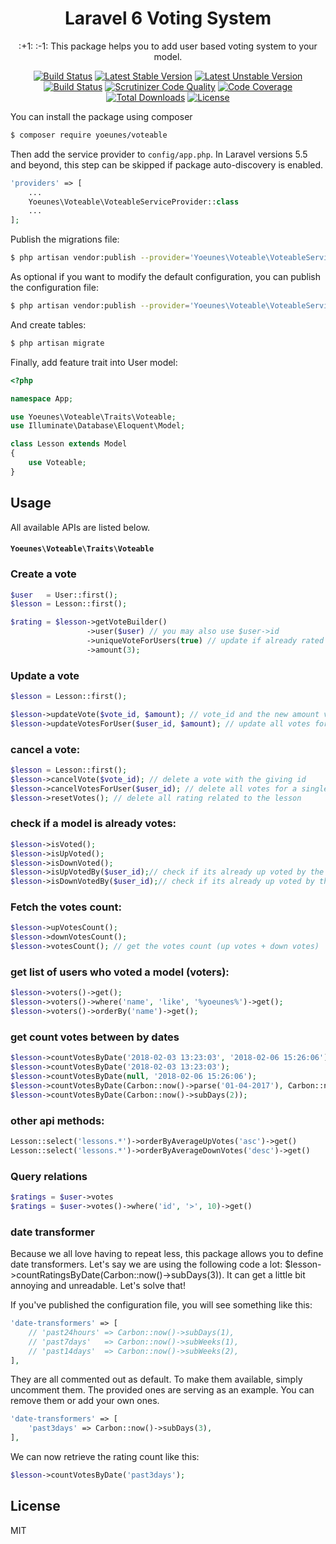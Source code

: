 <h1 align="center">Laravel 6 Voting System</h1>

<p align="center">:+1:  :-1:  This package helps you to add user based voting system to your model.</p>

<p align="center">
    <a href="https://travis-ci.org/yoeunes/voteable"><img src="https://travis-ci.org/yoeunes/voteable.svg?branch=master" alt="Build Status"></a>
    <a href="https://packagist.org/packages/yoeunes/voteable"><img src="https://poser.pugx.org/yoeunes/voteable/v/stable" alt="Latest Stable Version"></a>
    <a href="https://packagist.org/packages/yoeunes/voteable"><img src="https://poser.pugx.org/yoeunes/voteable/v/unstable" alt="Latest Unstable Version"></a>
    <a href="https://scrutinizer-ci.com/g/yoeunes/voteable/build-status/master"><img src="https://scrutinizer-ci.com/g/yoeunes/voteable/badges/build.png?b=master" alt="Build Status"></a>
    <a href="https://scrutinizer-ci.com/g/yoeunes/voteable/?branch=master"><img src="https://scrutinizer-ci.com/g/yoeunes/voteable/badges/quality-score.png?b=master" alt="Scrutinizer Code Quality"></a>
    <a href="https://scrutinizer-ci.com/g/yoeunes/voteable/?branch=master"><img src="https://scrutinizer-ci.com/g/yoeunes/voteable/badges/coverage.png?b=master" alt="Code Coverage"></a>
    <a href="https://packagist.org/packages/yoeunes/voteable"><img src="https://poser.pugx.org/yoeunes/voteable/downloads" alt="Total Downloads"></a>
    <a href="https://packagist.org/packages/yoeunes/voteable"><img src="https://poser.pugx.org/yoeunes/voteable/license" alt="License"></a>
</p>

You can install the package using composer

```sh
$ composer require yoeunes/voteable
```

Then add the service provider to `config/app.php`. In Laravel versions 5.5 and beyond, this step can be skipped if package auto-discovery is enabled.

```php
'providers' => [
    ...
    Yoeunes\Voteable\VoteableServiceProvider::class
    ...
];
```

Publish the migrations file:

```sh
$ php artisan vendor:publish --provider='Yoeunes\Voteable\VoteableServiceProvider' --tag="migrations"
```

As optional if you want to modify the default configuration, you can publish the configuration file:
 
```sh
$ php artisan vendor:publish --provider='Yoeunes\Voteable\VoteableServiceProvider' --tag="config"
```

And create tables:

```php
$ php artisan migrate
```

Finally, add feature trait into User model:

```php
<?php

namespace App;

use Yoeunes\Voteable\Traits\Voteable;
use Illuminate\Database\Eloquent\Model;

class Lesson extends Model
{
    use Voteable;
}
```

## Usage


All available APIs are listed below.

#### `Yoeunes\Voteable\Traits\Voteable`

### Create a vote
```php
$user   = User::first();
$lesson = Lesson::first();

$rating = $lesson->getVoteBuilder()
                 ->user($user) // you may also use $user->id
                 ->uniqueVoteForUsers(true) // update if already rated
                 ->amount(3);
```

### Update a vote
```php
$lesson = Lesson::first();

$lesson->updateVote($vote_id, $amount); // vote_id and the new amount value
$lesson->updateVotesForUser($user_id, $amount); // update all votes for a single user related to the lesson
```

### cancel a vote:
```php
$lesson = Lesson::first();
$lesson->cancelVote($vote_id); // delete a vote with the giving id
$lesson->cancelVotesForUser($user_id); // delete all votes for a single user related to the lesson
$lesson->resetVotes(); // delete all rating related to the lesson
```

### check if a model is already votes:
```php
$lesson->isVoted();
$lesson->isUpVoted();
$lesson->isDownVoted();
$lesson->isUpVotedBy($user_id);// check if its already up voted by the given user
$lesson->isDownVotedBy($user_id);// check if its already up voted by the given user
```

### Fetch the votes count:
```php
$lesson->upVotesCount();
$lesson->downVotesCount();
$lesson->votesCount(); // get the votes count (up votes + down votes)
```

### get list of users who voted a model (voters):
```php
$lesson->voters()->get();
$lesson->voters()->where('name', 'like', '%yoeunes%')->get();
$lesson->voters()->orderBy('name')->get();
```

### get count votes between by dates
```php
$lesson->countVotesByDate('2018-02-03 13:23:03', '2018-02-06 15:26:06');
$lesson->countVotesByDate('2018-02-03 13:23:03');
$lesson->countVotesByDate(null, '2018-02-06 15:26:06');
$lesson->countVotesByDate(Carbon::now()->parse('01-04-2017'), Carbon::now()->parse('01-06-2017'));
$lesson->countVotesByDate(Carbon::now()->subDays(2));
```

### other api methods:
```php
Lesson::select('lessons.*')->orderByAverageUpVotes('asc')->get()
Lesson::select('lessons.*')->orderByAverageDownVotes('desc')->get()
```

### Query relations

```php
$ratings = $user->votes
$ratings = $user->votes()->where('id', '>', 10)->get()
```

### date transformer

Because we all love having to repeat less, this package allows you to define date transformers. Let's say we are using the following code a lot: $lesson->countRatingsByDate(Carbon::now()->subDays(3)). It can get a little bit annoying and unreadable. Let's solve that!

If you've published the configuration file, you will see something like this:

```php
'date-transformers' => [
    // 'past24hours' => Carbon::now()->subDays(1),
    // 'past7days'   => Carbon::now()->subWeeks(1),
    // 'past14days'  => Carbon::now()->subWeeks(2),
],
```

They are all commented out as default. To make them available, simply uncomment them. The provided ones are serving as an example. You can remove them or add your own ones.

```php
'date-transformers' => [
    'past3days' => Carbon::now()->subDays(3),
],
```

We can now retrieve the rating count like this:

```php
$lesson->countVotesByDate('past3days');
```



## License

MIT
